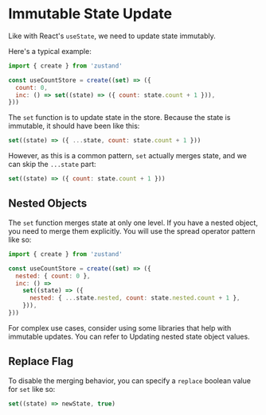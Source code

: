 # Immutable State Update

Like with React's `useState`, we need to update state immutably.

Here's a typical example:

```jsx
import { create } from 'zustand'

const useCountStore = create((set) => ({
  count: 0,
  inc: () => set((state) => ({ count: state.count + 1 })),
}))
```

The `set` function is to update state in the store. Because the state is immutable, it should have been like this:

```jsx
set((state) => ({ ...state, count: state.count + 1 }))
```

However, as this is a common pattern, `set` actually merges state, and we can skip the `...state` part:

```jsx
set((state) => ({ count: state.count + 1 }))
```

## Nested Objects

The `set` function merges state at only one level. If you have a nested object, you need to merge them explicitly. You will use the spread operator pattern like so:

```jsx
import { create } from 'zustand'

const useCountStore = create((set) => ({
  nested: { count: 0 },
  inc: () =>
    set((state) => ({
      nested: { ...state.nested, count: state.nested.count + 1 },
    })),
}))
```

For complex use cases, consider using some libraries that help with immutable updates. You can refer to Updating nested state object values.

## Replace Flag

To disable the merging behavior, you can specify a `replace` boolean value for `set` like so:

```jsx
set((state) => newState, true)
```